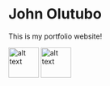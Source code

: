 # John Olutubo

This is my portfolio website! 




<img src="https://github.com/JohnOlutubo/johnolutubo.github.io/assets/107564128/15533b1c-9cea-4962-8e88-0effb0dd4a26" alt="alt text" width="60" height="auto">      <img src="https://github.com/JohnOlutubo/johnolutubo.github.io/assets/107564128/3fc8f97b-bc6b-44c7-bdc0-0790791bd409" alt="alt text" width="60" height="auto"> 

<!-- ![image](https://github.com/JohnOlutubo/johnolutubo.github.io/assets/107564128/15533b1c-9cea-4962-8e88-0effb0dd4a26) -->

<!--![image](https://github.com/JohnOlutubo/johnolutubo.github.io/assets/107564128/3fc8f97b-bc6b-44c7-bdc0-0790791bd409) -->

